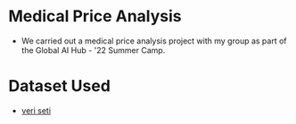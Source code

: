 # Medical Price Analysis
* We carried out a medical price analysis project with my group as part of the Global AI Hub - '22 Summer Camp.

# Dataset Used
- [veri seti](https://www.kaggle.com/datasets/mirichoi0218/insurance)
